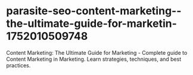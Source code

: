 # parasite-seo-content-marketing--the-ultimate-guide-for-marketin-1752010509748
Content Marketing: The Ultimate Guide for Marketing - Complete guide to Content Marketing in Marketing. Learn strategies, techniques, and best practices.
